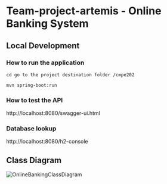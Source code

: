 # Team-project-artemis - Online Banking System

## Local Development
### How to run the application
````
cd go to the project destination folder /cmpe202
````
````
mvn spring-boot:run
````

### How to test the API
http://localhost:8080/swagger-ui.html

### Database lookup
http://localhost:8080/h2-console

## Class Diagram
![OnlineBankingClassDiagram](https://user-images.githubusercontent.com/41709858/118019950-70e67e80-b30e-11eb-9525-288f5eac22e6.png)
